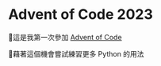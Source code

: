# Advent of Code 2023
🎄這是我第一次參加 [Advent of Code](https://adventofcode.com/)

🎄藉著這個機會嘗試練習更多 Python 的用法
